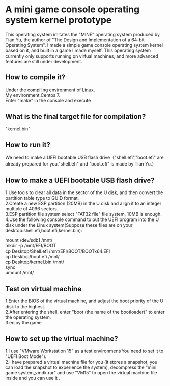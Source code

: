 # A mini game console operating system kernel prototype
This operating system imitates the "MINE" operating system produced by Tian Yu, the author of "The Design and Implementation of a 64-bit Operating System". I made a simple game console operating system kernel based on it, and built in a game I made myself.
This operating system currently only supports running on virtual machines, and more advanced features are still under development.
## How to compile it?
Under the compiling environment of Linux.  
My environment:Centos 7.  
Enter "make" in the console and execute

## What is the final target file for compilation?
"kernel.bin"

## How to run it?
We need to make a UEFI bootable USB flash drive（"shell.efi","boot.efi" are already prepared for you."shell.efi" and "boot.efi" is made by Tian Yu.）

## How to make a UEFI bootable USB flash drive?
1.Use tools to clear all data in the sector of the U disk, and then convert the partition table type to GUID format.  
2.Create a new ESP partition (20MB) in the U disk and align it to an integer multiple of 4096 sectors.  
3.ESP partition file system select "FAT32 file" file system, 10MB is enough.  
4.Use the following console command to put the UEFI program into the U disk under the Linux system(Suppose these files are on your desktop:shell.efi,boot.efi,kernel.bin):

mount /dev/sdb1 /mnt/  
mkdir -p /mnt/EFI/BOOT  
cp Desktop/Shell.efi /mnt/EFI/BOOT/BOOTx64.EFI  
cp Desktop/boot.efi /mnt/  
cp Desktop/kernel.bin /mnt/  
sync  
umount /mnt/  

## Test on virtual machine
1.Enter the BIOS of the virtual machine, and adjust the boot priority of the U disk to the highest.  
2.After entering the shell, enter "boot (the name of the bootloader)" to enter the operating system.  
3.enjoy the game

## How to set up the virtual machine?
1.I use "VMware Workstation 15" as a test environment(You need to set it to "UEFI Boot Mode").  
2.I have prepared a virtual machine file for you (it stores a snapshot, you can load the snapshot to experience the system), decompress the "mini game system_vmdk.rar" and use "VM15" to open the virtual machine file inside and you can use it .


